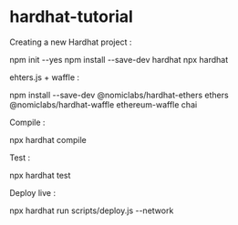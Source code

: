 # hardhat-tutorial

Creating a new Hardhat project : 

npm init --yes 
npm install --save-dev hardhat 
npx hardhat

ehters.js + waffle :

npm install --save-dev @nomiclabs/hardhat-ethers ethers @nomiclabs/hardhat-waffle ethereum-waffle chai

Compile : 

npx hardhat compile

Test : 

npx hardhat test

Deploy live : 

npx hardhat run scripts/deploy.js --network <network-name>